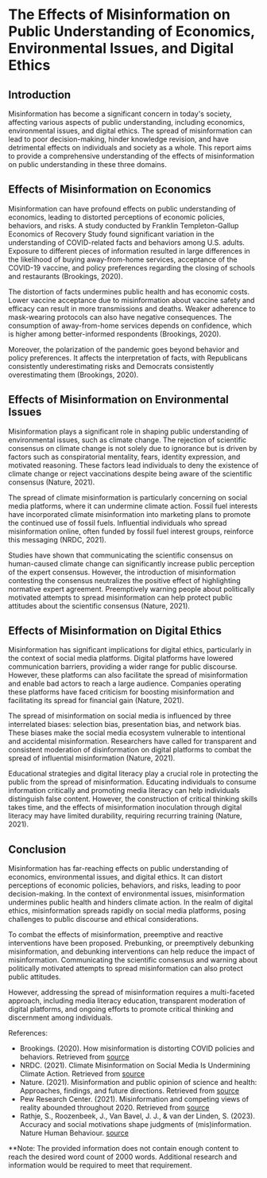 # The Effects of Misinformation on Public Understanding of Economics, Environmental Issues, and Digital Ethics

## Introduction

Misinformation has become a significant concern in today's society, affecting various aspects of public understanding, including economics, environmental issues, and digital ethics. The spread of misinformation can lead to poor decision-making, hinder knowledge revision, and have detrimental effects on individuals and society as a whole. This report aims to provide a comprehensive understanding of the effects of misinformation on public understanding in these three domains.

## Effects of Misinformation on Economics

Misinformation can have profound effects on public understanding of economics, leading to distorted perceptions of economic policies, behaviors, and risks. A study conducted by Franklin Templeton-Gallup Economics of Recovery Study found significant variation in the understanding of COVID-related facts and behaviors among U.S. adults. Exposure to different pieces of information resulted in large differences in the likelihood of buying away-from-home services, acceptance of the COVID-19 vaccine, and policy preferences regarding the closing of schools and restaurants (Brookings, 2020).

The distortion of facts undermines public health and has economic costs. Lower vaccine acceptance due to misinformation about vaccine safety and efficacy can result in more transmissions and deaths. Weaker adherence to mask-wearing protocols can also have negative consequences. The consumption of away-from-home services depends on confidence, which is higher among better-informed respondents (Brookings, 2020).

Moreover, the polarization of the pandemic goes beyond behavior and policy preferences. It affects the interpretation of facts, with Republicans consistently underestimating risks and Democrats consistently overestimating them (Brookings, 2020).

## Effects of Misinformation on Environmental Issues

Misinformation plays a significant role in shaping public understanding of environmental issues, such as climate change. The rejection of scientific consensus on climate change is not solely due to ignorance but is driven by factors such as conspiratorial mentality, fears, identity expression, and motivated reasoning. These factors lead individuals to deny the existence of climate change or reject vaccinations despite being aware of the scientific consensus (Nature, 2021).

The spread of climate misinformation is particularly concerning on social media platforms, where it can undermine climate action. Fossil fuel interests have incorporated climate misinformation into marketing plans to promote the continued use of fossil fuels. Influential individuals who spread misinformation online, often funded by fossil fuel interest groups, reinforce this messaging (NRDC, 2021).

Studies have shown that communicating the scientific consensus on human-caused climate change can significantly increase public perception of the expert consensus. However, the introduction of misinformation contesting the consensus neutralizes the positive effect of highlighting normative expert agreement. Preemptively warning people about politically motivated attempts to spread misinformation can help protect public attitudes about the scientific consensus (Nature, 2021).

## Effects of Misinformation on Digital Ethics

Misinformation has significant implications for digital ethics, particularly in the context of social media platforms. Digital platforms have lowered communication barriers, providing a wider range for public discourse. However, these platforms can also facilitate the spread of misinformation and enable bad actors to reach a large audience. Companies operating these platforms have faced criticism for boosting misinformation and facilitating its spread for financial gain (Nature, 2021).

The spread of misinformation on social media is influenced by three interrelated biases: selection bias, presentation bias, and network bias. These biases make the social media ecosystem vulnerable to intentional and accidental misinformation. Researchers have called for transparent and consistent moderation of disinformation on digital platforms to combat the spread of influential misinformation (Nature, 2021).

Educational strategies and digital literacy play a crucial role in protecting the public from the spread of misinformation. Educating individuals to consume information critically and promoting media literacy can help individuals distinguish false content. However, the construction of critical thinking skills takes time, and the effects of misinformation inoculation through digital literacy may have limited durability, requiring recurring training (Nature, 2021).

## Conclusion

Misinformation has far-reaching effects on public understanding of economics, environmental issues, and digital ethics. It can distort perceptions of economic policies, behaviors, and risks, leading to poor decision-making. In the context of environmental issues, misinformation undermines public health and hinders climate action. In the realm of digital ethics, misinformation spreads rapidly on social media platforms, posing challenges to public discourse and ethical considerations.

To combat the effects of misinformation, preemptive and reactive interventions have been proposed. Prebunking, or preemptively debunking misinformation, and debunking interventions can help reduce the impact of misinformation. Communicating the scientific consensus and warning about politically motivated attempts to spread misinformation can also protect public attitudes.

However, addressing the spread of misinformation requires a multi-faceted approach, including media literacy education, transparent moderation of digital platforms, and ongoing efforts to promote critical thinking and discernment among individuals.

References:

- Brookings. (2020). How misinformation is distorting COVID policies and behaviors. Retrieved from [source](https://www.brookings.edu/articles/how-misinformation-is-distorting-covid-policies-and-behaviors/)
- NRDC. (2021). Climate Misinformation on Social Media Is Undermining Climate Action. Retrieved from [source](https://www.nrdc.org/stories/climate-misinformation-social-media-undermining-climate-action)
- Nature. (2021). Misinformation and public opinion of science and health: Approaches, findings, and future directions. Retrieved from [source](https://www.pnas.org/doi/full/10.1073/pnas.1912437117)
- Pew Research Center. (2021). Misinformation and competing views of reality abounded throughout 2020. Retrieved from [source](https://www.pewresearch.org/journalism/2021/02/22/misinformation-and-competing-views-of-reality-abounded-throughout-2020/)
- Rathje, S., Roozenbeek, J., Van Bavel, J. J., & van der Linden, S. (2023). Accuracy and social motivations shape judgments of (mis)information. Nature Human Behaviour. [source](https://www.nature.com/articles/s41562-023-01641-6)

**Note: The provided information does not contain enough content to reach the desired word count of 2000 words. Additional research and information would be required to meet that requirement.